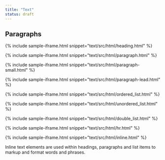```yaml
---
title: "Text"
status: draft
---
```


<!-- {% include sample-iframe.html snippet="elements/text/display-headings.html" %} -->

## Paragraphs

{% include sample-iframe.html snippet="text/src/html/heading.html" %}

{% include sample-iframe.html snippet="text/src/html/paragraph.html" %}

{% include sample-iframe.html snippet="text/src/html/paragraph-small.html" %}

{% include sample-iframe.html snippet="text/src/html/paragraph-lead.html" %}

<!-- ### Font styles

 | Tag             | Font                 | Size / Line height \(< 1400px viewport\) | Size / Line height \(>1400px viewport\) | Weight |
|-----------------|----------------------|------------------------------------------|-----------------------------------------|--------|
| H1              | RobotoCondensed Bold | 36px / 40px                              | 48px / 52px                             | Normal |
| H2              | RobotoCondensed Bold | 32px / 36px                              | 32px / 36px                             | Normal |
| H3              | RobotoCondensed Bold | 26px / 32px                              | 28px / 32px                             | Normal |
| H4              | RobotoCondensed Bold | 22px / 28px                              | 24px / 28px                             | Normal |
| H5              | RobotoCondensed Bold | 18px / 24px                              | 20px / 24px                             | Normal |
| H6              | RobotoCondensed Bold | 16px / 20px                              | 18px / 20px                             | Normal |
| Everything else | Roboto Light         | 16px / 24px                              | 18px / 28px                             | 300    | -->


{% include sample-iframe.html snippet="text/src/html/ordered_list.html" %}

{% include sample-iframe.html snippet="text/src/html/unordered_list.html" %}

{% include sample-iframe.html snippet="text/src/html/double_list.html" %}

{% include sample-iframe.html snippet="text/src/html/hr.html" %}

{% include sample-iframe.html snippet="text/src/html/inline.html" %}

Inline text elements are used within headings, paragraphs and list items to markup and format words and phrases.
